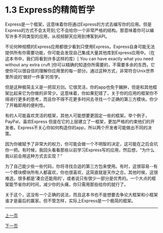# 1.3 Express的精简哲学



Express是一个框架，这意味着你将通过Express的方式去编写你的应用。但是Express的方式不会太苛刻;它不会给你一个非常严格的结构。那意味着你可以编写许多不同类型的应用，从视频聊天应用到博客到API。


不论何种规模的Express应用都很少看到只使用Express。Express自身可能无法提供所有你需要功能，你可能会发现自己集成大量其他库到Express应用中。（在这本书中，我们将看到许多这样的库）[ You can have exactly what
you need without any extra cruft ]你可以精确的知道你所需要的，不需要多余的东西，它使你可以很自信的理解你应用里的每一部分。通过这种方式，非常符合Unix世界里所说的‘做好一件事’的哲学。


但是这种极简主义是一把双刃剑。它很灵活，你的app也免于臃肿，但是和其他框架比起来它为你做的非常少。这意味着，你如果犯错了，关于你的应用的框架你不得进行更多的思考，而且你不得不花更多时间去寻找一个正确的第三方模块。你少了开箱即用的便利性。


有的人可能喜欢灵活的框架，其他人可能想要更固定一些的框架。举个例子，PayPal，喜欢Express 但是在它的上层建立了一框架，更加严格的约束他们的开发者。Express不关心你如何构造你的app，所以两个开发者可能做出不同的决策。


因为你被赋予了非常大的权力，你可能会做一个不明智的决定，这可能在之后会坑你一把。有时候，我回头看看那些以前学习Express写的应用，然后想，“为什么我以前会用这种方式去实现？”


为了自己能少些一些代码，你将寻找合适的第三方包来使用。有时，这很容易--有一个模块模块所有人都喜欢，你也很喜欢，这简直就是天作之合。其他时候，这很难选，很多都是‘凑合还能用的’，或者说只有很少一部分是优秀的。一个大点的框架能节省你的时间，减少你的头痛，你只需用那些给你的就行了。


关于这个，这没有一个正确的说法，而且这本书也不是想要去争论大框架和小框架谁才是最后的赢家。但不管怎样，实际上Express是一个极简的框架。


-------------
[上一页](1-1-2-What_is_Express.md)

[下一页]()
